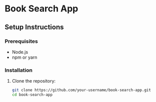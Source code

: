 # Book Search App

## Setup Instructions

### Prerequisites
- Node.js
- npm or yarn

### Installation
1. Clone the repository:
   ```sh
   git clone https://github.com/your-username/book-search-app.git
   cd book-search-app
